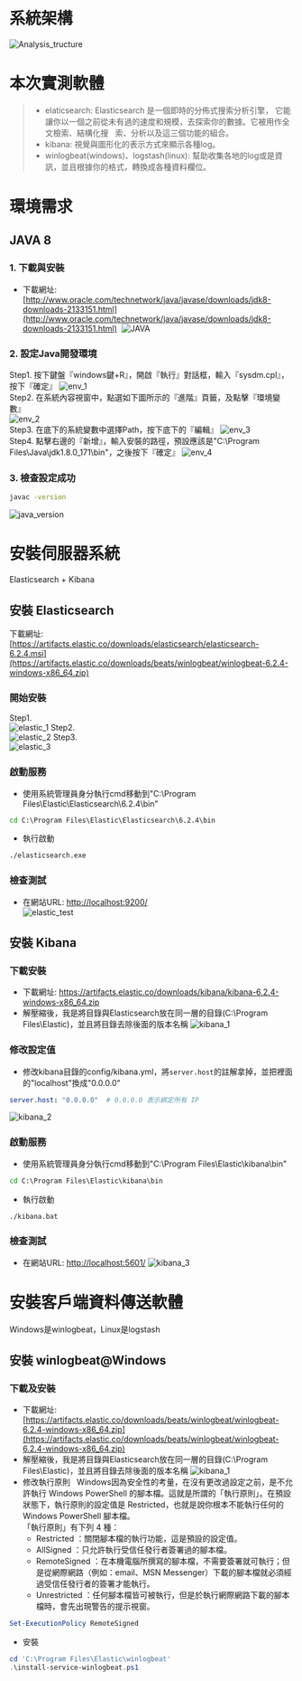 # 系統架構
![Analysis_tructure](images/Analysis_tructure.jpg)

# 本次實測軟體
> - elaticsearch: Elasticsearch 是一個即時的分佈式搜索分析引擎， 它能讓你以一個之前從未有過的速度和規模，去探索你的數據。它被用作全文檢索、結構化搜   索、分析以及這三個功能的組合。
> - kibana: 視覺與圖形化的表示方式來顯示各種log。
> - winlogbeat(windows)、logstash(linux): 幫助收集各地的log或是資訊，並且根據你的格式，轉換成各種資料欄位。

# 環境需求
## JAVA 8
### 1. 下載與安裝
- 下載網址: [http://www.oracle.com/technetwork/java/javase/downloads/jdk8-downloads-2133151.html](http://www.oracle.com/technetwork/java/javase/downloads/jdk8-downloads-2133151.html)
  ![JAVA](images/java.PNG)
### 2. 設定Java開發環境
Step1. 按下鍵盤『windows鍵+R』，開啟『執行』對話框，輸入『sysdm.cpl』，按下『確定』
![env_1](images/env_1.PNG)  
Step2. 在系統內容視窗中，點選如下圖所示的『進階』頁籤，及點擊『環境變數』  
![env_2](images/env_2.PNG)  
Step3. 在底下的系統變數中選擇Path，按下底下的『編輯』
![env_3](images/env_3.PNG)  
Step4. 點擊右邊的『新增』，輸入安裝的路徑，預設應該是"C:\Program Files\Java\jdk1.8.0_171\bin"，之後按下『確定』 
![env_4](images/env_4.PNG)   
### 3. 檢查設定成功
```cmd
javac -version
```
![java_version](images/java_version.PNG)

# 安裝伺服器系統
Elasticsearch + Kibana
## 安裝 Elasticsearch
下載網址: [https://artifacts.elastic.co/downloads/elasticsearch/elasticsearch-6.2.4.msi](https://artifacts.elastic.co/downloads/beats/winlogbeat/winlogbeat-6.2.4-windows-x86_64.zip)
### 開始安裝
Step1.  
![elastic_1](images/elastic_1.PNG)
Step2.  
![elastic_2](images/elastic_2.PNG)
Step3.  
![elastic_3](images/elastic_3.PNG)
### 啟動服務
- 使用系統管理員身分執行cmd移動到"C:\Program Files\Elastic\Elasticsearch\6.2.4\bin"
```cmd
cd C:\Program Files\Elastic\Elasticsearch\6.2.4\bin
```
- 執行啟動
```cmd
./elasticsearch.exe
```
### 檢查測試
- 在網站URL: [http://localhost:9200/](http://localhost:9200/)   
![elastic_test](images/elastic_test.PNG)

## 安裝 Kibana
### 下載安裝
- 下載網址: https://artifacts.elastic.co/downloads/kibana/kibana-6.2.4-windows-x86_64.zip
- 解壓縮後，我是將目錄與Elasticsearch放在同一層的目錄(C:\Program Files\Elastic)，並且將目錄去除後面的版本名稱
![kibana_1](images/kibana_1.PNG)
### 修改設定值
- 修改kibana目錄的config/kibana.yml，將`server.host`的註解拿掉，並把裡面的"localhost"換成"0.0.0.0"
```yml
server.host: "0.0.0.0"  # 0.0.0.0 表示綁定所有 IP
```
![kibana_2](images/kibana_2.PNG)
### 啟動服務
- 使用系統管理員身分執行cmd移動到"C:\Program Files\Elastic\kibana\bin"
```cmd
cd C:\Program Files\Elastic\kibana\bin
```
- 執行啟動
```cmd
./kibana.bat
```
### 檢查測試
- 在網站URL: [http://localhost:5601/](http://localhost:5601/)
![kibana_3](images/kibana_3.PNG)

# 安裝客戶端資料傳送軟體
Windows是winlogbeat，Linux是logstash
## 安裝 winlogbeat@Windows
### 下載及安裝
- 下載網址: [https://artifacts.elastic.co/downloads/beats/winlogbeat/winlogbeat-6.2.4-windows-x86_64.zip](https://artifacts.elastic.co/downloads/beats/winlogbeat/winlogbeat-6.2.4-windows-x86_64.zip)
- 解壓縮後，我是將目錄與Elasticsearch放在同一層的目錄(C:\Program Files\Elastic)，並且將目錄去除後面的版本名稱
![kibana_1](images/kibana_1.PNG)
- 修改執行原則  
Windows因為安全性的考量，在沒有更改過設定之前，是不允許執行 Windows PowerShell 的腳本檔。這就是所謂的「執行原則」。在預設狀態下，執行原則的設定值是 Restricted，也就是說你根本不能執行任何的 Windows PowerShell 腳本檔。  
「執行原則」有下列 4 種：  
  * Restricted ：關閉腳本檔的執行功能，這是預設的設定值。
  * AllSigned ：只允許執行受信任發行者簽署過的腳本檔。
  * RemoteSigned ：在本機電腦所撰寫的腳本檔，不需要簽署就可執行；但是從網際網路（例如：email、MSN Messenger）下載的腳本檔就必須經過受信任發行者的簽署才能執行。
  * Unrestricted ：任何腳本檔皆可被執行，但是於執行網際網路下載的腳本檔時，會先出現警告的提示視窗。
```powershell
Set-ExecutionPolicy RemoteSigned
```
- 安裝
```powershell
cd 'C:\Program Files\Elastic\winlogbeat'
.\install-service-winlogbeat.ps1
```





